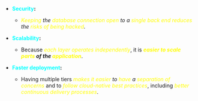 - **<span style="color:#00ffff">Security</span>:** 
	- *<span style="color:#fffd01">Keeping</span> the <span style="color:#fffd01">database connection open</span> to a <span style="color:#fffd01">single back end reduces</span> the <span style="color:#fffd01">risks of being hacked</span>.*
    
- **<span style="color:#00ffff">Scalability</span>:**
	- Because *<span style="color:#fffd01">each layer operates independently</span>*, it is ***<span style="color:#fffd01">easier to scale parts</span> of the <span style="color:#fffd01">application</span>***.
    
- **<span style="color:#00ffff">Faster deployment</span>:**
	- Having multiple tiers *<span style="color:#fffd01">makes it easier</span> to <span style="color:#fffd01">have</span> a <span style="color:#fffd01">separation of concerns</span>* and to *<span style="color:#fffd01">follow</span> <span style="color:#fffd01">cloud-native best practices</span>*, including *<span style="color:#fffd01">better continuous delivery processes</span>*.